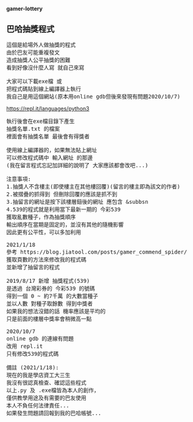 #### gamer-lottery
## 巴哈抽獎程式
<pre>
這個是給場外人做抽獎的程式
由於巴友可能重複發文
造成抽獎人公平抽獎的困難
看到好像沒什麼人寫 就自己來寫

大家可以下載exe檔 或
把程式碼貼到線上編譯器上執行
我自己是用這個網站(原本用online gdb但後來發現有問題2020/10/7)
</pre>
https://repl.it/languages/python3
<pre>
執行後會在exe檔目錄下產生
抽獎名單.txt 的檔案
裡面會有抽獎名單 最後會有得獎者

使用線上編譯器的，如果無法貼上網址
可以修改程式碼中 輸入網址 的那邊
(我在留言程式忘記加詳細的說明了 大家應該都會改吧...)

注意事項:
1.抽獎人不含樓主(即使樓主在其他樓回覆)(留言的樓主即為該文的作者)
2.被摺疊的抓得到 但刪除回覆的應該是抓不到
3.抽留言的網址是按下該樓層鈕後的網址 應包含 &subbsn
4.539的程式就是利用當下最新一期的 今彩539
獲取亂數種子，作為抽獎順序
輸出順序在當期是固定的，並沒有其他的隨機影響
因此更有公平性，可以多加利用

2021/1/18
參考 https://blog.jiatool.com/posts/gamer_commend_spider/
獲取頁數的方法來修改我的程式碼
並新增了抽留言的程式

2019/8/17 新增 抽獎程式(539)
是透過 台灣彩券的 今彩539 的號碼
得到一個 0 ~ 約7千萬 的大數當種子
並以人數 對種子取餘數 得到中獎者
如果我的想法沒錯的話 機率應該是平均的
只是前面的樓層中獎率會稍微高一點

2020/10/7
online gdb 的連線有問題
改用 repl.it
只有修改539的程式碼

備註 (2021/1/18):
現在的我是學店資工大三生
我沒有很認真檢查、確認這些程式
以上.py 及 .exe檔皆為本人的創作，
僅供教學用途及有需要的巴友使用
本人不負任何法律責任...
如果發生問題請回報到我的巴哈帳號...
</pre>
